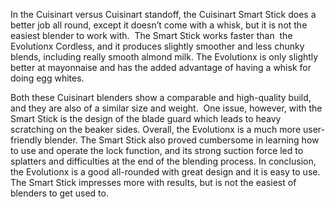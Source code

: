 In the Cuisinart versus Cuisinart standoff, the Cuisinart Smart Stick does a better job all round, except it doesn’t come with a whisk, but it is not the easiest blender to work with.  The Smart Stick works faster than  the Evolutionx Cordless, and it produces slightly smoother and less chunky blends, including really smooth almond milk. The Evolutionx is only slightly better at mayonnaise and has the added advantage of having a whisk for doing egg whites. 

Both these Cuisinart blenders show a comparable and high-quality build, and they are also of a similar size and weight.  One issue, however, with the Smart Stick is the design of the blade guard which leads to heavy scratching on the beaker sides. Overall, the Evolutionx is a much more user-friendly blender. The Smart Stick also proved cumbersome in learning how to use and operate the lock function, and its strong suction force led to splatters and difficulties at the end of the blending process. In conclusion, the Evolutionx is a good all-rounded with great design and it is easy to use. The Smart Stick impresses more with results, but is not the easiest of blenders to get used to.